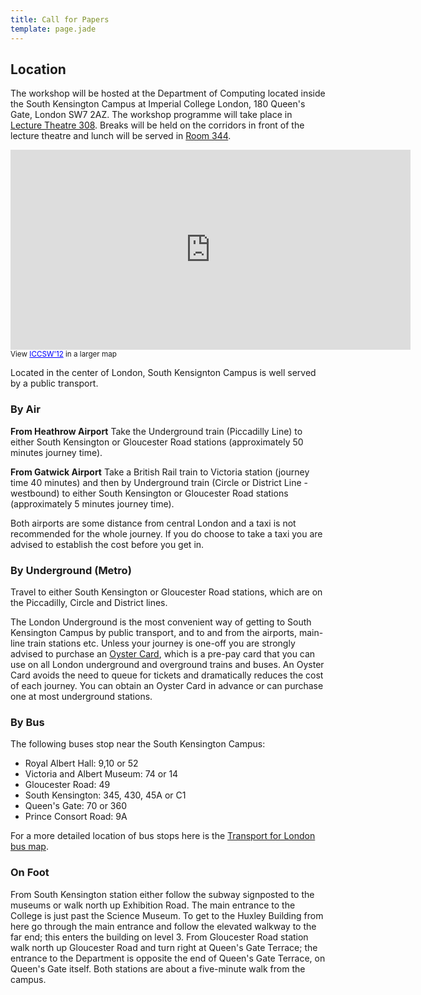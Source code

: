 ```yaml
---
title: Call for Papers
template: page.jade
---
```


## Location

The workshop will be hosted at the Department of Computing located
inside the South Kensington Campus at Imperial College London, 180
Queen's Gate, London SW7 2AZ. The workshop programme will take place in
[Lecture Theatre
308](http://www3.imperial.ac.uk/conferenceandevents/venues/southkensingtonvenues/huxley). Breaks will be held on the corridors in front of the lecture theatre and lunch will be served in [Room 344](http://www3.imperial.ac.uk/conferenceandevents/venues/southkensingtonvenues/huxley).

<iframe width="640" height="320" frameborder="0" scrolling="no"
marginheight="0" marginwidth="0"
src="https://maps.google.com/maps/ms?msa=0&amp;msid=208969794587665890130.0004c70ae4537961a4915&amp;ie=UTF8&amp;t=m&amp;ll=51.498732,-0.179461&amp;spn=0.002137,0.006866&amp;z=17&amp;output=embed"></iframe><br /><small>View <a href="https://maps.google.com/maps/ms?msa=0&amp;msid=208969794587665890130.0004c70ae4537961a4915&amp;ie=UTF8&amp;t=m&amp;ll=51.498732,-0.179461&amp;spn=0.002137,0.006866&amp;z=17&amp;source=embed" style="color:#0000FF;text-align:left">ICCSW'12</a> in a larger map</small>

Located in the center of London, South Kensignton Campus is well served
by a public transport.

### By Air

**From Heathrow Airport**
Take the Underground train (Piccadilly Line) to either South Kensington
or Gloucester Road stations (approximately 50 minutes journey time).

**From Gatwick Airport**
Take a British Rail train to Victoria station (journey time 40 minutes)
and then by Underground train (Circle or District Line - westbound) to
either South Kensington or Gloucester Road stations (approximately 5
minutes journey time).

Both airports are some distance from central London and a taxi is not
recommended for the whole journey. If you do choose to take a taxi you
are advised to establish the cost before you get in.

### By Underground (Metro)

Travel to either South Kensington or Gloucester Road stations, which are
on the Piccadilly, Circle and District lines.

The London Underground is the most convenient way of getting to South
Kensington Campus by public transport, and to and from the airports,
main-line train stations etc.  Unless your journey is one-off you are
strongly advised to purchase an [Oyster
Card](https://oyster.tfl.gov.uk/oyster/entry.do), which is a pre-pay
card that you can use on all London underground and overground trains
and buses.  An Oyster Card avoids the need to queue for tickets and
dramatically reduces the cost of each journey.  You can obtain an Oyster
Card in advance or can purchase one at most underground stations.

### By Bus

The following buses stop near the South Kensington Campus:

* Royal Albert Hall: 9,10 or 52
* Victoria and Albert Museum: 74 or 14
* Gloucester Road: 49
* South Kensington: 345, 430, 45A or C1
* Queen's Gate: 70 or 360
* Prince Consort Road: 9A

For a more detailed location of bus stops here is the [Transport for
London bus map](http://www.tfl.gov.uk/assets/downloads/centlond.pdf).

### On Foot

From South Kensington station either follow the subway signposted to the
museums or walk north up Exhibition Road. The main entrance to the
College is just past the Science Museum. To get to the Huxley Building
from here go through the main entrance and follow the elevated walkway
to the far end; this enters the building on level 3. From Gloucester
Road station walk north up Gloucester Road and turn right at Queen's
Gate Terrace; the entrance to the Department is opposite the end of
Queen's Gate Terrace, on Queen's Gate itself. Both stations are about a
five-minute walk from the campus.
